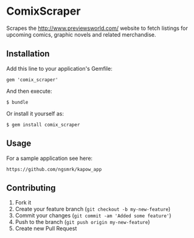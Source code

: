 # ComixScraper

Scrapes the http://www.previewsworld.com/ website to fetch listings for upcoming comics, graphic novels and related merchandise.

## Installation

Add this line to your application's Gemfile:

    gem 'comix_scraper'

And then execute:

    $ bundle

Or install it yourself as:

    $ gem install comix_scraper

## Usage

For a sample application see here:

	https://github.com/ngsmrk/kapow_app

## Contributing

1. Fork it
2. Create your feature branch (`git checkout -b my-new-feature`)
3. Commit your changes (`git commit -am 'Added some feature'`)
4. Push to the branch (`git push origin my-new-feature`)
5. Create new Pull Request
